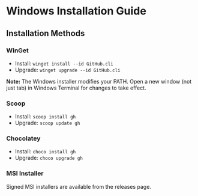 # Windows Installation Guide

## Installation Methods

### WinGet
- Install: `winget install --id GitHub.cli`
- Upgrade: `winget upgrade --id GitHub.cli`

**Note:** The Windows installer modifies your PATH. Open a new window (not just tab) in Windows Terminal for changes to take effect.

### Scoop
- Install: `scoop install gh`
- Upgrade: `scoop update gh`

### Chocolatey
- Install: `choco install gh`
- Upgrade: `choco upgrade gh`

### MSI Installer
Signed MSI installers are available from the releases page.